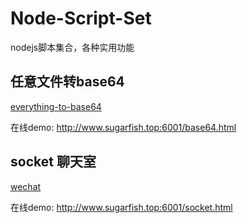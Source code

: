# Node-Script-Set
nodejs脚本集合，各种实用功能

## 任意文件转base64
[everything-to-base64](https://github.com/twosugar/Node-Script-Set/tree/master/everything-to-base64)

在线demo: http://www.sugarfish.top:6001/base64.html

## socket 聊天室

[wechat](https://github.com/twosugar/Node-Script-Set/tree/master/wechat)

在线demo: http://www.sugarfish.top:6001/socket.html